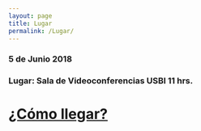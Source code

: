 ```yaml
---
layout: page
title: Lugar
permalink: /Lugar/
---
```


###  5 de Junio 2018
### Lugar: Sala de Videoconferencias USBI 11 hrs.

# [¿Cómo llegar?](https://www.google.com/maps/place/USBI/@19.1602065,-96.1123139,16.94z/data=!4m5!3m4!1s0x85c340df87ed4427:0x4f26384602fac6a1!8m2!3d19.1601624!4d-96.1100929)
